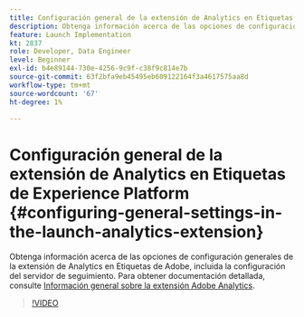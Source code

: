 ```yaml
---
title: Configuración general de la extensión de Analytics en Etiquetas de Experience Platform
description: Obtenga información acerca de las opciones de configuración generales de la extensión de Analytics en Etiquetas de Adobe, incluida la configuración del servidor de seguimiento.
feature: Launch Implementation
kt: 2837
role: Developer, Data Engineer
level: Beginner
exl-id: b4e89144-730e-4256-9c9f-c38f9c814e7b
source-git-commit: 63f2bfa9eb45495eb609122164f3a4617575aa8d
workflow-type: tm+mt
source-wordcount: '67'
ht-degree: 1%

---
```


# Configuración general de la extensión de Analytics en Etiquetas de Experience Platform {#configuring-general-settings-in-the-launch-analytics-extension}

Obtenga información acerca de las opciones de configuración generales de la extensión de Analytics en Etiquetas de Adobe, incluida la configuración del servidor de seguimiento. Para obtener documentación detallada, consulte [Información general sobre la extensión Adobe Analytics](https://experienceleague.adobe.com/docs/experience-platform/tags/extensions/client/analytics/overview.html?lang=es).

>[!VIDEO](https://video.tv.adobe.com/v/27093/?quality=12&learn=on)

